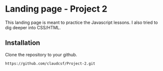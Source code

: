 # Landing page - Project 2

This landing page is meant to practice the Javascript lessons. I also tried to dig deeper into CSS/HTML.

## Installation

Clone the repository to your github.

```bash
https://github.com/claudcsf/Project-2.git
```
